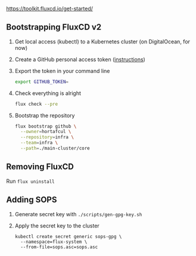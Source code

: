 https://toolkit.fluxcd.io/get-started/

## Bootstrapping FluxCD v2

1. Get local access (kubectl) to a Kubernetes cluster (on DigitalOcean, for now) 

2. Create a GitHub personal access token ([instructions](https://docs.github.com/en/github/authenticating-to-github/creating-a-personal-access-token))

3. Export the token in your command line
   ```sh
   export GITHUB_TOKEN=
   ```

4. Check everything is alright
   ```sh
   flux check --pre
   ```

5. Bootstrap the repository
   ```sh
   flux bootstrap github \
     --owner=hortafcul \
     --repository=infra \
     --team=infra \
     --path=./main-cluster/core
   ```

## Removing FluxCD

Run `flux uninstall`


## Adding SOPS

1. Generate secret key with `./scripts/gen-gpg-key.sh`

2. Apply the secret key to the cluster
   ```
   kubectl create secret generic sops-gpg \
     --namespace=flux-system \
     --from-file=sops.asc=sops.asc
   ```
